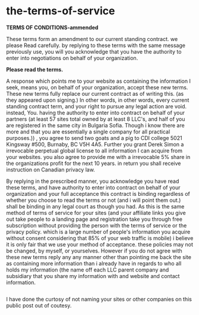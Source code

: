 # the-terms-of-service

**TERMS OF CONDITIONS-ammended**


  These terms form an amendment to our current standing contract. we please Read carefully. by replying to these terms with the same message previously use, you will you acknowledge that you have the authority to enter into negotiations on behalf of your organization.

**Please read the terms.** 

  A response which points me to your website as containing the information I seek, means you, on behalf of your organization, accept these new terms. These new terms fully replace our current contract as of writing this. (as they appeared upon signing.) In other words, in other words, every current standing contract term, and your right to pursue any legal action are void. instead, You. having the authority to enter into contract on behalf of your partners (at least 57 sites total owned by at least 8 LLC's, and half of you are registered in the same city in Bulgaria Sofia. Though i know there are more and that you are essentially a single company for all practical purposes.)) ,  you agree to send two goats and a pig to CDI college 5021 Kingsway #500, Burnaby, BC V5H 4A5. Further you grant Derek Simon a irrevocable perpetual global license to all information I can acquire from your websites. 
you also agree to provide me with a irrevocable 5% share in the organizations profit for the next 10 years. in return you shall receive instruction on Canadian privacy law. 


By replying in the prescribed manner, you acknowledge you have read these terms, and have authority to enter into contract on behalf of your organization and your full acceptance this contract is binding regardless of whether you choose to read the terms or not (and i will point them out.) shall be binding in any legal court as though you had. As this is the same method of terms of service for your sites (and your affiliate links you give  out take people to a landing page and registration take you through free subscription without providing the person with the terms of service or the privacy policy. which is a large number of people's information you acquire without consent considering that 85% of your web traffic is mobile) i believe it is only fair that we use your method of acceptance. these policies may not be changed, by myself, or yourselves. However if you do not agree with these new terms reply any any manner other than pointing me back the site as containing more information than i already have in regards to who all holds my information (the name off each LLC parent company and subsidiary that you share my information with and website and contact information.


<img src="https://pastepixel.com/image/8MeSTXCQstcR3AEUxhAe.png" alt=""/>


I have done the curtosy of not naming your sites or other companies on this public post out of coutesy.
